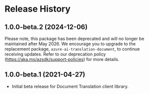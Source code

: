 # Release History

## 1.0.0-beta.2 (2024-12-06)

Please note, this package has been deprecated and will no longer be maintained after May 2026. We encourage you to
upgrade to the replacement package, `azure-ai-translation-document`, to continue receiving updates.
Refer to our deprecation policy (https://aka.ms/azsdk/support-policies) for more details.

## 1.0.0-beta.1 (2021-04-27)

- Initial beta release for Document Translation client library.
